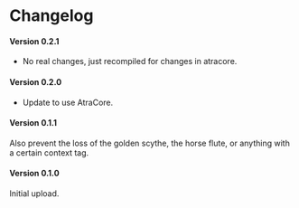 ﻿Changelog
=============

#### Version 0.2.1
* No real changes, just recompiled for changes in atracore.

#### Version 0.2.0
* Update to use AtraCore.

#### Version 0.1.1

Also prevent the loss of the golden scythe, the horse flute, or anything with a certain context tag.

#### Version 0.1.0

Initial upload.
